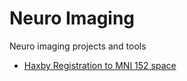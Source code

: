 # Neuro Imaging
Neuro imaging projects and tools

- [Haxby Registration to MNI 152 space](/haxby-registration)

